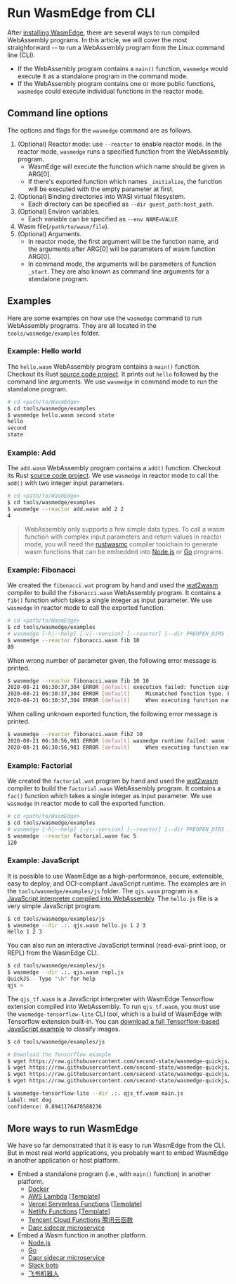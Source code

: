 # Run WasmEdge from CLI

After [installing WasmEdge](install.md), there are several ways to run compiled WebAssembly programs. In this article, we will cover the most straighforward -- to run a WebAssembly program from the Linux command line (CLI).

* If the WebAssembly program contains a `main()` function, `wasmedge` would execute it as a standalone program in the command mode.
* If the WebAssembly program contains one or more public functions, `wasmedge` could execute individual functions in the reactor mode.

## Command line options

The options and flags for the `wasmedge` command are as follows.

1. (Optional) Reactor mode: use `--reactor` to enable reactor mode. In the reactor mode, `wasmedge` runs a specified function from the WebAssembly program.
	* WasmEdge will execute the function which name should be given in ARG[0].
	* If there's exported function which names `_initialize`, the function will be executed with the empty parameter at first.
2. (Optional) Binding directories into WASI virtual filesystem.
	* Each directory can be specified as `--dir guest_path:host_path`.
3. (Optional) Environ variables.
	* Each variable can be specified as `--env NAME=VALUE`.
4. Wasm file(`/path/to/wasm/file`).
5. (Optional) Arguments.
	* In reactor mode, the first argument will be the function name, and the arguments after ARG[0] will be parameters of wasm function ARG[0].
	* In command mode, the arguments will be parameters of function `_start`. They are also known as command line arguments for a standalone program.

## Examples

Here are some examples on how use the `wasmedge` command to run WebAssembly programs. They are all located in the `tools/wasmedge/examples` folder.

### Example: Hello world

The `hello.wasm` WebAssembly program contains a `main()` function. Checkout its Rust [source code project](https://github.com/second-state/wasm-learning/tree/master/cli/hello). It prints out `hello` followed by the command line arguments. We use `wasmedge` in command mode to run the standalone program.

```bash
# cd <path/to/WasmEdge>
$ cd tools/wasmedge/examples
$ wasmedge hello.wasm second state
hello
second
state
```

### Example: Add

The `add.wasm` WebAssembly program contains a `add()` function. Checkout its Rust [source code project](https://github.com/second-state/wasm-learning/tree/master/cli/add). We use `wasmedge` in reactor mode to call the `add()` with two integer input parameters.

```bash
# cd <path/to/WasmEdge>
$ cd tools/wasmedge/examples
$ wasmedge --reactor add.wasm add 2 2
4
```

> WebAssembly only supports a few simple data types. To call a wasm function with complex input parameters and return values in reactor mode, you will need the [rustwasmc](https://github.com/second-state/rustwasmc) compiler toolchain to generate wasm functions that can be embedded into [Node.js](https://www.secondstate.io/articles/getting-started-with-rust-function/) or [Go](https://www.secondstate.io/articles/extend-golang-app-with-webassembly-rust/) programs.

### Example: Fibonacci

We created the `fibonacci.wat` program by hand and used the [wat2wasm](https://github.com/WebAssembly/wabt) compiler to build the `fibonacci.wasm` WebAssembly program. It contains a `fib()` function which takes a single integer as input parameter. We use `wasmedge` in reactor mode to call the exported function.

```bash
# cd <path/to/WasmEdge>
$ cd tools/wasmedge/examples
# wasmedge [-h|--help] [-v|--version] [--reactor] [--dir PREOPEN_DIRS ...] [--env ENVS ...] [--enable-bulk-memory] [--enable-reference-types] [--enable-simd] [--enable-all] [--allow-command COMMANDS ...] [--allow-command-all] [--] WASM_OR_SO [ARG ...]
$ wasmedge --reactor fibonacci.wasm fib 10
89
```

When wrong number of parameter given, the following error message is printed.

```bash
$ wasmedge --reactor fibonacci.wasm fib 10 10
2020-08-21 06:30:37,304 ERROR [default] execution failed: function signature mismatch, Code: 0x83
2020-08-21 06:30:37,304 ERROR [default]     Mismatched function type. Expected: params{i32} returns{i32} , Got: params{i32 , i32} returns{i32}
2020-08-21 06:30:37,304 ERROR [default]     When executing function name: "fib"
```

When calling unknown exported function, the following error message is printed.

```bash
$ wasmedge --reactor fibonacci.wasm fib2 10
2020-08-21 06:30:56,981 ERROR [default] wasmedge runtime failed: wasm function not found, Code: 0x04
2020-08-21 06:30:56,981 ERROR [default]     When executing function name: "fib2"
```

### Example: Factorial

We created the `factorial.wat` program by hand and used the [wat2wasm](https://github.com/WebAssembly/wabt) compiler to build the `factorial.wasm` WebAssembly program. It contains a `fac()` function which takes a single integer as input parameter. We use `wasmedge` in reactor mode to call the exported function.

```bash
# cd <path/to/WasmEdge>
$ cd tools/wasmedge/examples
# wasmedge [-h|--help] [-v|--version] [--reactor] [--dir PREOPEN_DIRS ...] [--env ENVS ...] [--enable-bulk-memory] [--enable-reference-types] [--enable-simd] [--enable-all] [--allow-command COMMANDS ...] [--allow-command-all] [--] WASM_OR_SO [ARG ...]
$ wasmedge --reactor factorial.wasm fac 5
120
```

### Example: JavaScript

It is possible to use WasmEdge as a high-performance, secure, extensible, easy to deploy, and OCI-compliant JavaScript runtime. The examples are in the `tools/wasmedge/examples/js` folder. The `qjs.wasm` program is a [JavaScript interpreter compiled into WebAssembly](https://github.com/second-state/wasmedge-quickjs). The `hello.js` file is a very simple JavaScript program.

```bash
$ cd tools/wasmedge/examples/js
$ wasmedge --dir .:. qjs.wasm hello.js 1 2 3
Hello 1 2 3
```

You can also run an interactive JavaScript terminal (read-eval-print loop, or REPL) from the WasmEdge CLI.

```bash
$ cd tools/wasmedge/examples/js
$ wasmedge --dir .:. qjs.wasm repl.js
QuickJS - Type "\h" for help
qjs >
```

The `qjs_tf.wasm` is a JavaScript interpreter with WasmEdge Tensorflow extension compiled into WebAssembly. To run `qjs_tf.wasm`, you must use the `wasmedge-tensorflow-lite` CLI tool, which is a build of WasmEdge with Tensorflow extension built-in. You can [download a full Tensorflow-based JavaScript example](https://github.com/second-state/wasmedge-quickjs/tree/main/example_js/tensorflow_lite_demo) to classify images.

```bash
$ cd tools/wasmedge/examples/js

# Download the Tensorflow example
$ wget https://raw.githubusercontent.com/second-state/wasmedge-quickjs/main/example_js/tensorflow_lite_demo/aiy_food_V1_labelmap.txt
$ wget https://raw.githubusercontent.com/second-state/wasmedge-quickjs/main/example_js/tensorflow_lite_demo/food.jpg
$ wget https://raw.githubusercontent.com/second-state/wasmedge-quickjs/main/example_js/tensorflow_lite_demo/lite-model_aiy_vision_classifier_food_V1_1.tflite
$ wget https://raw.githubusercontent.com/second-state/wasmedge-quickjs/main/example_js/tensorflow_lite_demo/main.js

$ wasmedge-tensorflow-lite --dir .:. qjs_tf.wasm main.js
label: Hot dog
confidence: 0.8941176470588236
```

## More ways to run WasmEdge

We have so far demonstrated that it is easy to run WasmEdge from the CLI. But in most real world applications, you probably want to embed WasmEdge in another application or host platform.

* Embed a standalone program (i.e., with `main()` function) in another platform.
  * [Docker](utils/docker/build-appdev.md)
  * [AWS Lambda](https://www.cncf.io/blog/2021/08/25/webassembly-serverless-functions-in-aws-lambda/) [[Template](https://github.com/second-state/aws-lambda-wasm-runtime)]
  * [Vercel Serverless Functions](https://www.secondstate.io/articles/vercel-wasmedge-webassembly-rust/) [[Template](https://github.com/second-state/vercel-wasm-runtime)]
  * [Netlify Functions](https://www.secondstate.io/articles/netlify-wasmedge-webassembly-rust-serverless/) [[Template](https://github.com/second-state/netlify-wasm-runtime)]
  * [Tencent Cloud Functions 腾讯云函数](https://github.com/second-state/tencent-scf-wasm-runtime)
  * [Dapr sidecar microservice](https://github.com/second-state/dapr-wasm)
* Embed a Wasm function in another platform.
  * [Node.js](https://www.secondstate.io/articles/getting-started-with-rust-function/)
  * [Go](https://www.secondstate.io/articles/extend-golang-app-with-webassembly-rust/)
  * [Dapr sidecar microservice](https://github.com/second-state/dapr-wasm)
  * [Slack bots](http://reactor.secondstate.info/en/docs/user_guideline.html)
  * [飞书机器人](http://reactor.secondstate.info/zh/docs/user_guideline.html)

